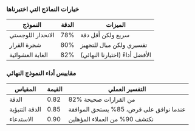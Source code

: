 ### خيارات النماذج التي اختبرناها
| النموذج          | الدقة | الميزات                     |
|------------------|-------|----------------------------|
| الانحدار اللوجستي | 78%   | سريع ولكن أقل دقة          |
| شجرة القرار      | 80%   | تفسيري ولكن ميال للتجهيز   |
| الغابة العشوائية | 82%   | الأفضل أداءً (اختيارنا النهائي) |

### مقاييس أداء النموذج النهائي
| المقياس       | القيمة | التفسير العملي |
|---------------|--------|----------------|
| الدقة         | 0.82   | 82% من القرارات صحيحة |
| الدقة التنبؤية| 0.85   | عندما نوافق على قرض، 85% يستحق الموافقة |
| الاستدعاء    | 0.90   | نكتشف 90% من العملاء المؤهلين |